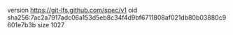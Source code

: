 version https://git-lfs.github.com/spec/v1
oid sha256:7ac2a7917adc06a153d5eb8c34f4d9bf6711808af021db80b03880c9601e7b3b
size 1027
